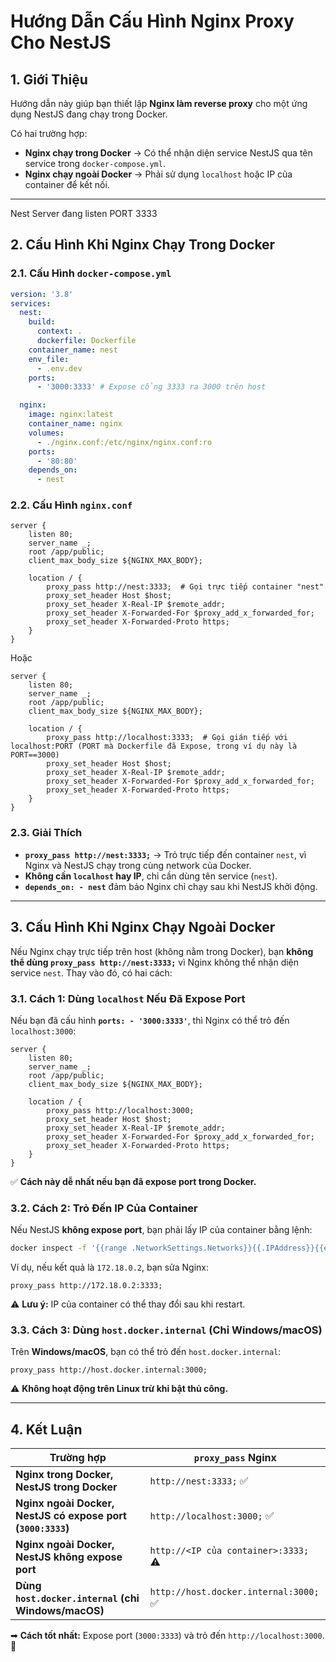 # Hướng Dẫn Cấu Hình Nginx Proxy Cho NestJS

## 1. Giới Thiệu

Hướng dẫn này giúp bạn thiết lập **Nginx làm reverse proxy** cho một ứng dụng NestJS đang chạy trong Docker.

Có hai trường hợp:

- **Nginx chạy trong Docker** → Có thể nhận diện service NestJS qua tên service trong `docker-compose.yml`.
- **Nginx chạy ngoài Docker** → Phải sử dụng `localhost` hoặc IP của container để kết nối.

---

Nest Server đang listen PORT 3333

## 2. Cấu Hình Khi Nginx Chạy Trong Docker

### **2.1. Cấu Hình `docker-compose.yml`**

```yaml
version: '3.8'
services:
  nest:
    build:
      context: .
      dockerfile: Dockerfile
    container_name: nest
    env_file:
      - .env.dev
    ports:
      - '3000:3333' # Expose cổng 3333 ra 3000 trên host

  nginx:
    image: nginx:latest
    container_name: nginx
    volumes:
      - ./nginx.conf:/etc/nginx/nginx.conf:ro
    ports:
      - '80:80'
    depends_on:
      - nest
```

### **2.2. Cấu Hình `nginx.conf`**

```nginx
server {
    listen 80;
    server_name _;
    root /app/public;
    client_max_body_size ${NGINX_MAX_BODY};

    location / {
        proxy_pass http://nest:3333;  # Gọi trực tiếp container "nest"
        proxy_set_header Host $host;
        proxy_set_header X-Real-IP $remote_addr;
        proxy_set_header X-Forwarded-For $proxy_add_x_forwarded_for;
        proxy_set_header X-Forwarded-Proto https;
    }
}
```

Hoặc

```nginx
server {
    listen 80;
    server_name _;
    root /app/public;
    client_max_body_size ${NGINX_MAX_BODY};

    location / {
        proxy_pass http://localhost:3333;  # Gọi gián tiếp với localhost:PORT (PORT mà Dockerfile đã Expose, trong ví dụ này là PORT==3000)
        proxy_set_header Host $host;
        proxy_set_header X-Real-IP $remote_addr;
        proxy_set_header X-Forwarded-For $proxy_add_x_forwarded_for;
        proxy_set_header X-Forwarded-Proto https;
    }
}
```

### **2.3. Giải Thích**

- **`proxy_pass http://nest:3333;`** → Trỏ trực tiếp đến container `nest`, vì Nginx và NestJS chạy trong cùng network của Docker.
- **Không cần `localhost` hay IP**, chỉ cần dùng tên service (`nest`).
- **`depends_on: - nest`** đảm bảo Nginx chỉ chạy sau khi NestJS khởi động.

---

## 3. Cấu Hình Khi Nginx Chạy Ngoài Docker

Nếu Nginx chạy trực tiếp trên host (không nằm trong Docker), bạn **không thể dùng `proxy_pass http://nest:3333;`** vì Nginx không thể nhận diện service `nest`. Thay vào đó, có hai cách:

### **3.1. Cách 1: Dùng `localhost` Nếu Đã Expose Port**

Nếu bạn đã cấu hình **`ports: - '3000:3333'`**, thì Nginx có thể trỏ đến `localhost:3000`:

```nginx
server {
    listen 80;
    server_name _;
    root /app/public;
    client_max_body_size ${NGINX_MAX_BODY};

    location / {
        proxy_pass http://localhost:3000;
        proxy_set_header Host $host;
        proxy_set_header X-Real-IP $remote_addr;
        proxy_set_header X-Forwarded-For $proxy_add_x_forwarded_for;
        proxy_set_header X-Forwarded-Proto https;
    }
}
```

✅ **Cách này dễ nhất nếu bạn đã expose port trong Docker.**

### **3.2. Cách 2: Trỏ Đến IP Của Container**

Nếu NestJS **không expose port**, bạn phải lấy IP của container bằng lệnh:

```sh
docker inspect -f '{{range .NetworkSettings.Networks}}{{.IPAddress}}{{end}}' nest
```

Ví dụ, nếu kết quả là `172.18.0.2`, bạn sửa Nginx:

```nginx
proxy_pass http://172.18.0.2:3333;
```

⚠ **Lưu ý:** IP của container có thể thay đổi sau khi restart.

### **3.3. Cách 3: Dùng `host.docker.internal` (Chỉ Windows/macOS)**

Trên **Windows/macOS**, bạn có thể trỏ đến `host.docker.internal`:

```nginx
proxy_pass http://host.docker.internal:3000;
```

⚠ **Không hoạt động trên Linux trừ khi bật thủ công.**

---

## 4. Kết Luận

| Trường hợp                                                  | `proxy_pass` Nginx                     |
| ----------------------------------------------------------- | -------------------------------------- |
| **Nginx trong Docker, NestJS trong Docker**                 | `http://nest:3333;` ✅                 |
| **Nginx ngoài Docker, NestJS có expose port (`3000:3333`)** | `http://localhost:3000;` ✅            |
| **Nginx ngoài Docker, NestJS không expose port**            | `http://<IP của container>:3333;` ⚠   |
| **Dùng `host.docker.internal` (chỉ Windows/macOS)**         | `http://host.docker.internal:3000;` ✅ |

➡ **Cách tốt nhất:** Expose port (`3000:3333`) và trỏ đến `http://localhost:3000`. 🚀
